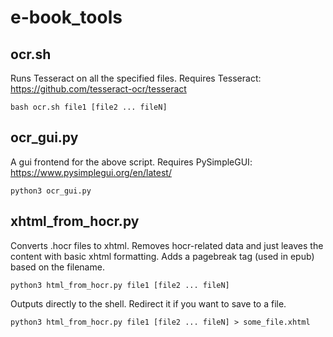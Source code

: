 # e-book_tools

## ocr.sh
Runs Tesseract on all the specified files. Requires Tesseract: https://github.com/tesseract-ocr/tesseract

    bash ocr.sh file1 [file2 ... fileN]

## ocr_gui.py
A gui frontend for the above script. Requires PySimpleGUI: https://www.pysimplegui.org/en/latest/

    python3 ocr_gui.py

## xhtml_from_hocr.py
Converts .hocr files to xhtml. Removes hocr-related data and just leaves the content with basic xhtml formatting. Adds a pagebreak tag (used in epub) based on the filename. 

    python3 html_from_hocr.py file1 [file2 ... fileN]

Outputs directly to the shell. Redirect it if you want to save to a file.

	python3 html_from_hocr.py file1 [file2 ... fileN] > some_file.xhtml
